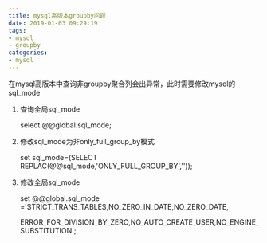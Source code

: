 ```yaml
---
title: mysql高版本groupby问题
date: 2019-01-03 09:29:19
tags:
- mysql
- groupby
categories:
- mysql
---
```

在mysql高版本中查询非groupby聚合列会出异常，此时需要修改mysql的sql_mode

1. 查询全局sql_mode
    
    select @@global.sql_mode;

2. 修改sql_mode为非only\_full\_group\_by模式

    set sql_mode=(SELECT REPLAC(@@sql_mode,'ONLY_FULL_GROUP_BY',''));

3. 修改全局sql_mode

    set @@global.sql_mode ='STRICT_TRANS_TABLES,NO_ZERO_IN_DATE,NO_ZERO_DATE,

	ERROR_FOR_DIVISION_BY_ZERO,NO_AUTO_CREATE_USER,NO_ENGINE_SUBSTITUTION';